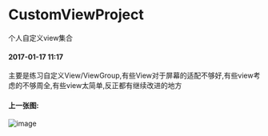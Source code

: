 # CustomViewProject
个人自定义view集合  
#### 2017-01-17 11:17 
主要是练习自定义View/ViewGroup,有些View对于屏幕的适配不够好,有些view考虑的不够周全,有些view太简单,反正都有继续改进的地方  
#### 上一张图:    
![image](https://github.com/qiangxi/CustomViewProject/blob/master/appImage/pic.jpg)
